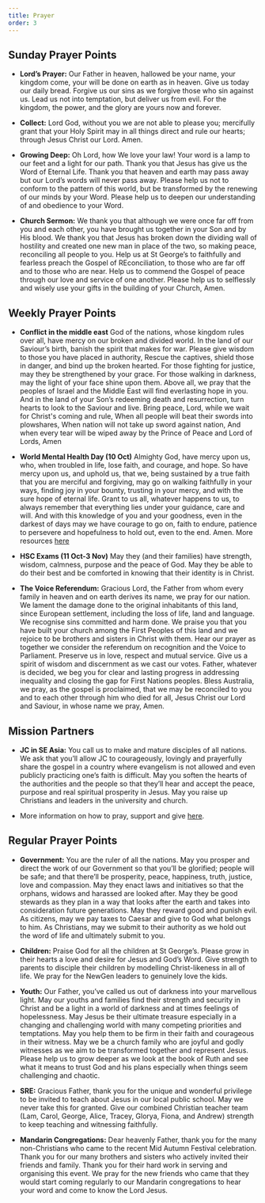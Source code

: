 ```yaml
---
title: Prayer
order: 3
---
```


## Sunday Prayer Points

- **Lord’s Prayer:** Our Father in heaven, hallowed be your name, your kingdom come, your will be done on earth as in heaven. Give us today our daily bread. Forgive us our sins as we forgive those who sin against us. Lead us not into temptation, but deliver us from evil. For the kingdom, the power, and the glory are yours now and forever.

- **Collect:** Lord God, without you we are not able to please you; mercifully grant that your Holy Spirit may in all things direct and rule our hearts; through Jesus Christ our Lord. Amen.

- **Growing Deep:** Oh Lord, how We love your law! Your word is a lamp to our feet and a light for our path. Thank you that Jesus has give us the Word of Eternal Life. Thank you that heaven and earth may pass away but our Lord’s words will never pass away. Please help us not to conform to the pattern of this world, but be transformed by the renewing of our minds by your Word. Please help us to deepen our understanding of and obedience to your Word. 


- **Church Sermon:** We thank you that although we were once far off from you and each other, you have brought us together in your Son and by His blood. We thank you that Jesus has broken down the dividing wall of hostility and created one new man in place of the two, so making peace, reconciling all people to you. Help us at St George’s to faithfully and fearless preach the Gospel of REconciliation, to those who are far off and to those who are near. Help us to commend the Gospel of peace through our love and service of one another. Please help us to selflessly and wisely use your gifts in the building of your Church, Amen. 


## Weekly Prayer Points
- **Conflict in the middle east** God of the nations,
whose kingdom rules over all,
have mercy on our broken and divided world.
In the land of our Saviour’s birth,
banish the spirit that makes for war.
Please give wisdom to those you have placed in authority,
Rescue the captives, shield those in danger, and bind up the broken hearted.
For those fighting for justice, may they be strengthened by your grace.
For those walking in darkness, may the light of your face shine upon them.
Above all, we pray that the peoples of Israel and the Middle East will find everlasting hope in you.
And in the land of your Son’s redeeming death and resurrection,
turn hearts to look to the Saviour and live.
Bring peace, Lord, while we wait for Christ's coming and rule,
When all people will beat their swords into plowshares,
When nation will not take up sword against nation,
And when every tear will be wiped away
by the Prince of Peace and Lord of Lords,
Amen

- **World Mental Health Day (10 Oct)** Almighty God, have mercy upon us, who, when troubled in life, lose faith, and courage, and hope. So have mercy upon us, and uphold us, that we, being sustained by a true faith that you are merciful and forgiving, may go on walking faithfully in your ways, finding joy in your bounty, trusting in your mercy, and with the sure hope of eternal life. Grant to us all, whatever happens to us, to always remember that everything lies under your guidance, care and will. And with this knowledge of you and your goodness, even in the darkest of days may we have courage to go on, faith to endure, patience to persevere and hopefulness to hold out, even to the end. Amen. More resources [here](https://mentalhealthinstitute.org.au/for-churches/world-mental-health-day/)

- **HSC Exams (11 Oct-3 Nov)** May they (and their families) have strength, wisdom, calmness, purpose and the peace of God. May they be able to do their best and be comforted in knowing that their identity is in Christ. 


- **The Voice Referendum:** Gracious Lord, the Father from whom every family in heaven and on earth derives its name, we pray for our nation. We lament the damage done to the original inhabitants of this land, since European settlement, including the loss of life, land and language. We recognise sins committed and harm done. We praise you that you have built your church among the First Peoples of this land and we rejoice to be brothers and sisters in Christ with them. Hear our prayer as together we consider the referendum on recognition and the Voice to Parliament. Preserve us in love, respect and mutual service. Give us a spirit of wisdom and discernment as we cast our votes. Father, whatever is decided, we beg you for clear and lasting progress in addressing inequality and closing the gap for First Nations peoples. Bless Australia, we pray, as the gospel is proclaimed, that we may be reconciled to you and to each other through him who died for all, Jesus Christ our Lord and Saviour, in whose name we pray, Amen.
  
## Mission Partners
- **JC in SE Asia:** You call us to make and mature disciples of all nations. We ask that you’ll allow JC to courageously, lovingly and prayerfully share the gospel in a country where evangelism is not allowed and even publicly practicing one’s faith is difficult. May you soften the hearts of the authorities and the people so that they’ll hear and accept the peace, purpose and real spiritual prosperity in Jesus. May you raise up Christians and leaders in the university and church. 
  
- More information on how to pray, support and give [here](https://stgeorgeshurstville.org.au/mission-partners).

## Regular Prayer Points
- **Government:** You are the ruler of all the nations. May you prosper and direct the work of our Government so that you’ll be glorified; people will be safe; and that there’ll be prosperity, peace, happiness, truth, justice, love and compassion. May they enact laws and initiatives so that the orphans, widows and harassed are looked after. May they be good stewards as they plan in a way that looks after the earth and takes into consideration future generations. May they reward good and punish evil. As citizens, may we pay taxes to Caesar and give to God what belongs to him. As Christians, may we submit to their authority as we hold out the word of life and ultimately submit to you.
  
- **Children:** Praise God for all the children at St George’s. Please grow in their hearts a love and desire for Jesus and God’s Word. Give strength to parents to disciple their children by modelling Christ-likeness in all of life. We pray for the NewGen leaders to genuinely love the kids.

- **Youth:** Our Father, you’ve called us out of darkness into your marvellous light. May our youths and families find their strength and security in Christ and be a light in a world of darkness and at times feelings of hopelessness. May Jesus be their ultimate treasure especially in a changing and challenging world with many competing priorities and temptations. May you help them to be firm in their faith and courageous in their witness. May we be a church family who are joyful and godly witnesses as we aim to be transformed together and represent Jesus. Please help us to grow deeper as we look at the book of Ruth and see what it means to trust God and his plans especially when things seem challenging and chaotic. 

- **SRE:** Gracious Father, thank you for the unique and wonderful privilege to be invited to teach about Jesus in our local public school. May we never take this for granted. Give our combined Christian teacher team (Lam, Carol, George, Alice, Tracey, Glorya, Fiona, and Andrew) strength to keep teaching and witnessing faithfully.
  
- **Mandarin Congregations:** Dear heavenly Father, thank you for the many non-Christians who came to the recent Mid Autumn Festival celebration. Thank you for our many brothers and sisters who actively invited their friends and family. Thank you for their hard work in serving and organising this event. We pray for the new friends who came that they would start coming regularly to our Mandarin congregations to hear your word and come to know the Lord Jesus.
